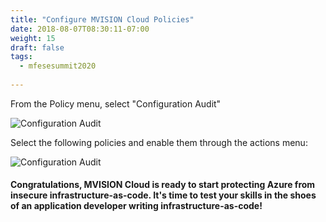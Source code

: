 ```yaml
---
title: "Configure MVISION Cloud Policies"
date: 2018-08-07T08:30:11-07:00
weight: 15
draft: false
tags:
  - mfesesummit2020
  
---
```


From the Policy menu, select "Configuration Audit"

![Configuration Audit](/images/mfe/configaudit.png?classes=border,shadow)

Select the following policies and enable them through the actions menu:

![Configuration Audit](/images/mfe/mvc-policy-devops2.png?classes=border,shadow)

#### Congratulations, MVISION Cloud is ready to start protecting Azure from insecure infrastructure-as-code.  It's time to test your skills in the shoes of an application developer writing infrastructure-as-code!
